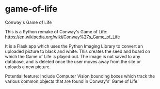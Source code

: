 # game-of-life
Conway's Game of Life

This is a Python remake of Conway's Game of Life: https://en.wikipedia.org/wiki/Conway%27s_Game_of_Life

It is a Flask app which uses the Python Imaging Library to convert an uploaded picture to black and white. This creates the seed and board on which the Game of Life is played out.
The image is not saved to any database, and is deleted once the user moves away from the site or uploads a new picture. 

Potential feature: Include Computer Vision bounding boxes which track the various common objects that are found in Conway's' Game of Life.
